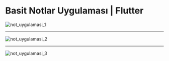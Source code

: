 # Basit Notlar Uygulaması | Flutter

![not_uygulamasi_1](https://user-images.githubusercontent.com/71720425/125480046-6fdc1e26-e490-4c65-a1a0-d79de02a6031.png)

<hr>

![not_uygulamasi_2](https://user-images.githubusercontent.com/71720425/125480092-0d5e833c-d896-4c2f-be35-22ffb15212f6.png)

<hr>

![not_uygulamasi_3](https://user-images.githubusercontent.com/71720425/125480103-6def2b4b-c70f-467d-9161-bc9463855246.png)
